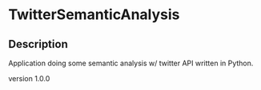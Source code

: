 # TwitterSemanticAnalysis
## Description
Application doing some semantic analysis w/ twitter API written in Python.

version 1.0.0
